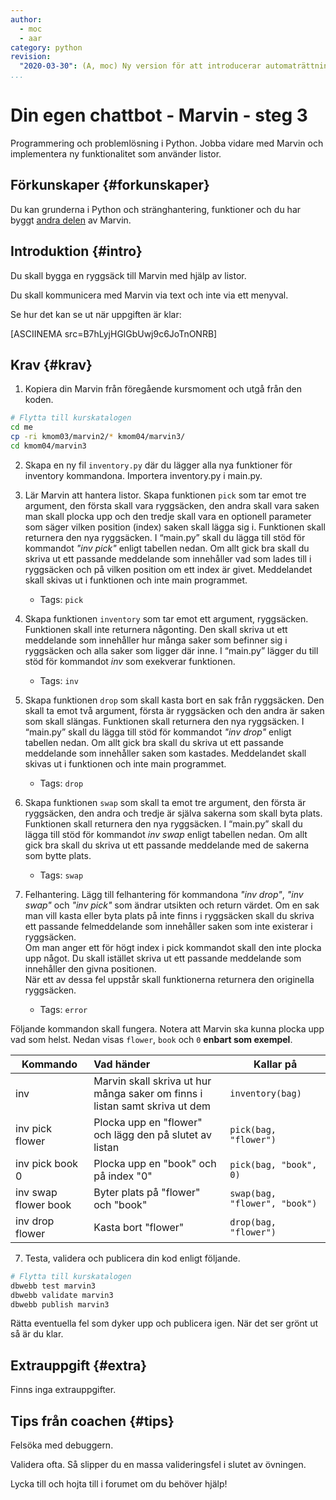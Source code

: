 ```yaml
---
author:
  - moc
  - aar
category: python
revision:
  "2020-03-30": (A, moc) Ny version för att introducerar automaträttning.
...
```

Din egen chattbot - Marvin - steg 3
==================================

Programmering och problemlösning i Python. Jobba vidare med Marvin och implementera ny funktionalitet som använder listor.

<!--more-->


Förkunskaper {#forkunskaper}
-----------------------

Du kan grunderna i Python och stränghantering, funktioner och du har byggt [andra delen](uppgift/din-egen-chattbot-marvin-steg-2-v4) av Marvin.



Introduktion {#intro}
-----------------------

Du skall bygga en ryggsäck till Marvin med hjälp av listor.

Du skall kommunicera med Marvin via text och inte via ett menyval.

Se hur det kan se ut när uppgiften är klar:

[ASCIINEMA src=B7hLyjHGlGbUwj9c6JoTnONRB]



Krav {#krav}
-----------------------

1. Kopiera din Marvin från föregående kursmoment och utgå från den koden.

```bash
# Flytta till kurskatalogen
cd me
cp -ri kmom03/marvin2/* kmom04/marvin3/
cd kmom04/marvin3
```

2. Skapa en ny fil `inventory.py` där du lägger alla nya funktioner för inventory kommandona. Importera inventory.py i main.py.

3. Lär Marvin att hantera listor. Skapa funktionen `pick` som tar emot tre argument, den första skall vara ryggsäcken, den andra skall vara saken man skall plocka upp och den tredje skall vara en optionell parameter som säger vilken position (index) saken skall lägga sig i. Funktionen skall returnera den nya ryggsäcken. I “main.py” skall du lägga till stöd för kommandot *"inv pick"* enligt tabellen nedan. Om allt gick bra skall du skriva ut ett passande meddelande som innehåller vad som lades till i ryggsäcken och på vilken position om ett index är givet. Meddelandet skall skivas ut i funktionen och inte main programmet.
    - Tags: `pick`

4. Skapa funktionen `inventory` som tar emot ett argument, ryggsäcken. Funktionen skall inte returnera någonting. Den skall skriva ut ett meddelande som innehåller hur många saker som befinner sig i ryggsäcken och alla saker som ligger där inne. I “main.py” lägger du till stöd för kommandot *inv* som exekverar funktionen.
    - Tags: `inv`

5. Skapa funktionen `drop` som skall kasta bort en sak från ryggsäcken. Den skall ta emot två argument, första är ryggsäcken och den andra är saken som skall slängas. Funktionen skall returnera den nya ryggsäcken. I “main.py” skall du lägga till stöd för kommandot *"inv drop"* enligt tabellen nedan. Om allt gick bra skall du skriva ut ett passande meddelande som innehåller saken som kastades. Meddelandet skall skivas ut i funktionen och inte main programmet.
    - Tags: `drop`

6. Skapa funktionen `swap` som skall ta emot tre argument, den första är ryggsäcken, den andra och tredje är själva sakerna som skall byta plats. Funktionen skall returnera den nya ryggsäcken. I “main.py” skall du lägga till stöd för kommandot *inv swap* enligt tabellen nedan. Om allt gick bra skall du skriva ut ett passande meddelande med de sakerna som bytte plats.
    - Tags: `swap`

7. Felhantering. Lägg till felhantering för kommandona *"inv drop"*, *"inv swap"* och *"inv pick"* som ändrar utsikten och return värdet. Om en sak man vill kasta eller byta plats på inte finns i ryggsäcken skall du skriva ett passande felmeddelande som innehåller saken som inte existerar i ryggsäcken.  
Om man anger ett för högt index i pick kommandot skall den inte plocka upp något. Du skall istället skriva ut ett passande meddelande som innehåller den givna positionen.  
När ett av dessa fel uppstår skall funktionerna returnera den originella ryggsäcken.
    - Tags: `error`

Följande kommandon skall fungera. Notera att Marvin ska kunna plocka upp vad som helst. Nedan visas `flower`, `book` och `0` **enbart som exempel**.

| Kommando               | Vad händer                                                                  | Kallar på                     |
|------------------------|:----------------------------------------------------------------------------|-------------------------------|
| inv                    | Marvin skall skriva ut hur många saker om finns i listan samt skriva ut dem | `inventory(bag)`              |
| inv pick flower        | Plocka upp en "flower" och lägg den på slutet av listan                     | `pick(bag, "flower")`         |
| inv pick book 0        | Plocka upp en "book" och på index "0"                                       | `pick(bag, "book", 0)`        |
| inv swap flower book   | Byter plats på "flower" och "book"                                          | `swap(bag, "flower", "book")` |
| inv drop flower        | Kasta bort "flower"                                                         | `drop(bag, "flower")`         |

7. Testa, validera och publicera din kod enligt följande.

```bash
# Flytta till kurskatalogen
dbwebb test marvin3
dbwebb validate marvin3
dbwebb publish marvin3
```

Rätta eventuella fel som dyker upp och publicera igen. När det ser grönt ut så är du klar.



Extrauppgift {#extra}
-----------------------

Finns inga extrauppgifter.


Tips från coachen {#tips}
-----------------------

Felsöka med debuggern.

Validera ofta. Så slipper du en massa valideringsfel i slutet av övningen.

Lycka till och hojta till i forumet om du behöver hjälp!
